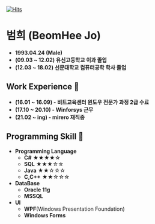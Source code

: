 [![Hits](https://hits.seeyoufarm.com/api/count/incr/badge.svg?url=https%3A%2F%2Fgithub.com%2FJoBeomHee&count_bg=%2379C83D&title_bg=%23555555&icon=&icon_color=%23E7E7E7&title=hits&edge_flat=false)](https://hits.seeyoufarm.com)

# 범희 (BeomHee Jo)
* **1993.04.24 (Male)**
* **(09.03 ~ 12.02) 유신고등학교 이과 졸업**
* **(12.03 ~ 18.02) 선문대학교 컴퓨터공학 학사 졸업**

## Work Experience 👋
* **(16.01 ~ 16.09) - 비트교육센터 윈도우 전문가 과정 2급 수료**
* **(17.10 ~ 20.10) - Winforsys 근무**
* **(21.02 ~ ing) - mirero 재직중**

## Programming Skill 👀
* **Programming Language**
  * **C#** ★★★★☆
  * **SQL** ★★★☆☆
  * **Java** ★★☆☆☆
  * **C,C++** ★★☆☆☆
* **DataBase**
  * **Oracle 11g**
  * **MSSQL**
* **UI**
  * **WPF**(Windows Presentation Foundation)
  * **Windows Forms**
